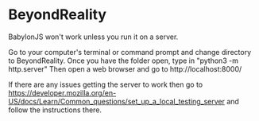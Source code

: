 # BeyondReality
BabylonJS won't work unless you run it on a server.

Go to your computer's terminal or command prompt and change directory to BeyondReality.
Once you have the folder open, type in "python3 -m http.server"
Then open a web browser and go to http://localhost:8000/

If there are any issues getting the server to work then go to https://developer.mozilla.org/en-US/docs/Learn/Common_questions/set_up_a_local_testing_server and follow the instructions there.
